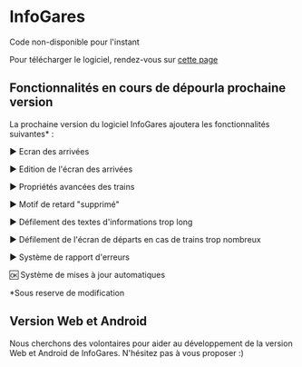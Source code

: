 # InfoGares

Code non-disponible pour l'instant

Pour télécharger le logiciel, rendez-vous sur [cette page](https://github.com/Absolument-Oui/InfoGares/releases)

## Fonctionnalités en cours de dépourla prochaine version

La prochaine version du logiciel InfoGares ajoutera les fonctionnalités suivantes* : 

 ▶️ Ecran des arrivées
 
 ▶️ Edition de l'écran des arrivées
 
 ▶️ Propriétés avancées des trains
 
 ▶️ Motif de retard "supprimé"
 
 ▶️ Défilement des textes d'informations trop long
 
 ▶️ Défilement de l'écran de départs en cas de trains trop nombreux
 
 ▶️ Système de rapport d'erreurs
 
 🆗 Système de mises à jour automatiques
 
 
*Sous reserve de modification

## Version Web et Android

Nous cherchons des volontaires pour aider au développement de la version Web et Android de InfoGares. N'hésitez pas à vous proposer :)

